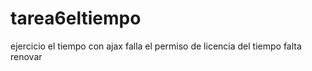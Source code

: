 # tarea6eltiempo
ejercicio el tiempo con ajax
falla el permiso de licencia del tiempo falta renovar
